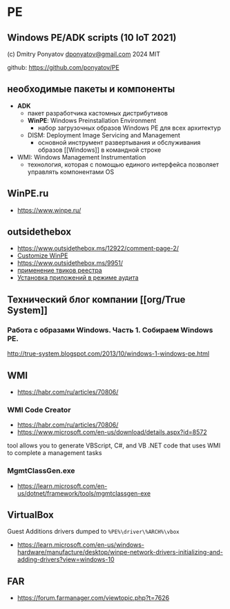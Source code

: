 # PE
## Windows PE/ADK scripts (10 IoT 2021)

(c) Dmitry Ponyatov <dponyatov@gmail.com> 2024 MIT

github: https://github.com/ponyatov/PE

## необходимые пакеты и компоненты

- **ADK**
    - пакет разработчика кастомных дистрибутивов
  - **WinPE**: Windows Preinstallation Environment
    - набор загрузочных образов Windows PE для всех архитектур
  - DISM: Deployment Image Servicing and Management
    - основной инструмент развертывания и обслуживания образов [[Windows]] в командной строке
- WMI: Windows Management Instrumentation
    - технология, которая с помощью единого интерфейса позволяет управлять компонентами OS

## WinPE.ru

- https://www.winpe.ru/

## outsidethebox

- https://www.outsidethebox.ms/12922/comment-page-2/
- [Customize WinPE](https://learn.microsoft.com/en-us/windows-hardware/manufacture/desktop/customize-windows-re?view=windows-10)
- https://www.outsidethebox.ms/9951/
- [применение твиков реестра](http://www.oszone.net/8597)
- [Установка приложений в режиме аудита](http://www.oszone.net/8596)

## Технический блог компании [[org/True System]]

### Работа с образами Windows. Часть 1. Собираем Windows PE.
http://true-system.blogspot.com/2013/10/windows-1-windows-pe.html

## WMI

- https://habr.com/ru/articles/70806/

### WMI Code Creator

- https://habr.com/ru/articles/70806/
- https://www.microsoft.com/en-us/download/details.aspx?id=8572

tool allows you to generate VBScript, C#, and VB .NET code that uses WMI to complete a management tasks

### MgmtClassGen.exe

- https://learn.microsoft.com/en-us/dotnet/framework/tools/mgmtclassgen-exe

## VirtualBox

Guest Additions drivers dumped to `%PE%\driver\%ARCH%\vbox`

- https://learn.microsoft.com/en-us/windows-hardware/manufacture/desktop/winpe-network-drivers-initializing-and-adding-drivers?view=windows-10

## FAR

- https://forum.farmanager.com/viewtopic.php?t=7626

